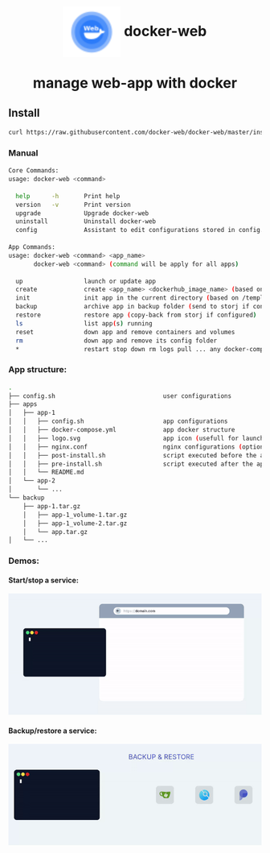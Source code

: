 <h1 align="center">
  <picture>
    <img align="center" alt="docker-web" src="./logo.svg" height="100">
  </picture>
  docker-web
  <br>
  <br>
    <center>
    manage web-app with docker
  </center>
</h1>

<h2>Install</h2>

```bash
curl https://raw.githubusercontent.com/docker-web/docker-web/master/install.sh | bash
```

<h3>Manual</h3>

```bash
Core Commands:
usage: docker-web <command>

  help      -h       Print help
  version   -v       Print version
  upgrade            Upgrade docker-web
  uninstall          Uninstall docker-web
  config             Assistant to edit configurations stored in config.sh

App Commands:
usage: docker-web <command> <app_name>
       docker-web <command> (command will be apply for all apps)

  up                 launch or update app
  create             create <app_name> <dockerhub_image_name> (based on /template)
  init               init app in the current directory (based on /template)
  backup             archive app in backup folder (send to storj if configured)
  restore            restore app (copy-back from storj if configured)
  ls                 list app(s) running
  reset              down app and remove containers and volumes
  rm                 down app and remove its config folder
  *                  restart stop down rm logs pull ... any docker-compose commands are compatible
```

<h3>App structure:</h3>

```bash
.
├── config.sh                              user configurations
├── apps
│   ├── app-1
│   │   ├── config.sh                      app configurations
│   │   ├── docker-compose.yml             app docker structure
│   │   ├── logo.svg                       app icon (usefull for launcher app)
│   │   ├── nginx.conf                     nginx configurations (optional)
│   │   ├── post-install.sh                script executed before the app is launched (optional)
│   │   ├── pre-install.sh                 script executed after the app is launched (optional)
│   │   └── README.md
│   └── app-2
│       └── ...
└── backup
    ├── app-1.tar.gz
    │   ├── app-1_volume-1.tar.gz
    │   ├── app-1_volume-2.tar.gz
    │   └── app.tar.gz
│   └── ...
```

<h3>Demos:</h3>

<h4>Start/stop a service:</h4>
<img src="docs/demo1.gif">
<h4>Backup/restore a service:</h4>
<img src="docs/demo2.gif">
